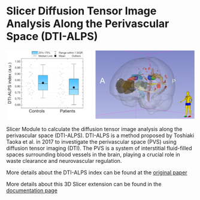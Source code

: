 # Slicer Diffusion Tensor Image Analysis Along the Perivascular Space (DTI-ALPS) 

<img src="https://raw.githubusercontent.com/LOAMRI/Slicer-DTI-ALPS/refs/heads/main/docs/assets/DTI-ALPS-NMO-patients.png" width=900>

Slicer Module to calculate the diffusion tensor image analysis along the perivascular space (DTI-ALPS). DTI-ALPS is a method proposed by Toshiaki Taoka et al. in 2017 to investigate the perivascular space (PVS) using diffusion tensor imaging (DTI). The PVS is a system of interstitial fluid-filled spaces surrounding blood vessels in the brain, playing a crucial role in waste clearance and neurovascular regulation.

More details about the DTI-ALPS index can be found at the [original paper](http://dx.doi.org/10.1007/s11604-017-0617-z)

More details about this 3D Slicer extension can be found in the [documentation page](https://slicer-dti-alps.readthedocs.io/en/latest/)
